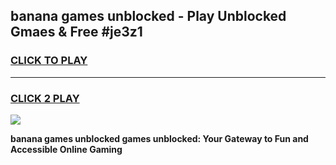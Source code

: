 
## banana games unblocked - Play Unblocked Gmaes & Free #je3z1
<h3>
<a href="https://premium.freeplayer.one?title=banana_games_unblocked&ref=03M">CLICK TO PLAY</a></h3>
<hr>

<h3>
<a href="https://premium.freeplayer.one?title=banana_games_unblocked&ref=03M">CLICK 2 PLAY</a>
  
</h3>

<a href="https://premium.freeplayer.one?title=banana_games_unblocked&ref=03M"><img src="https://clearcache.store/games.png"></a>


**banana games unblocked games unblocked: Your Gateway to Fun and Accessible Online Gaming**
